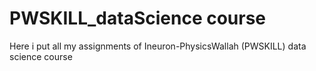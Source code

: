 # PWSKILL_dataScience course
Here i put all my assignments of Ineuron-PhysicsWallah (PWSKILL) data science course
